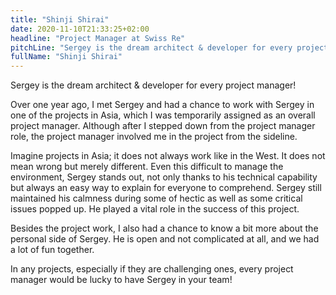 ```yaml
---
title: "Shinji Shirai"
date: 2020-11-10T21:33:25+02:00
headline: "Project Manager at Swiss Re"
pitchLine: "Sergey is the dream architect & developer for every project manager"
fullName: "Shinji Shirai"
---
```


Sergey is the dream architect & developer for every project manager!

Over one year ago, I met Sergey and had a chance to work with Sergey in one of the projects in Asia, which I was temporarily assigned as an overall project manager.
Although after I stepped down from the project manager role, the project manager involved me in the project from the sideline.

Imagine projects in Asia; it does not always work like in the West.
It does not mean wrong but merely different.
Even this difficult to manage the environment, Sergey stands out, not only thanks to his technical capability but always an easy way to explain for everyone to comprehend.
Sergey still maintained his calmness during some of hectic as well as some critical issues popped up.
He played a vital role in the success of this project.

Besides the project work, I also had a chance to know a bit more about the personal side of Sergey.
He is open and not complicated at all, and we had a lot of fun together.

In any projects, especially if they are challenging ones, every project manager would be lucky to have Sergey in your team!
